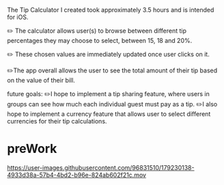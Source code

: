 



The Tip Calculator I created took approximately 3.5 hours and is intended for iOS.

✏️ The calculator allows user(s) to browse between different tip percentages they may choose to select, between 15, 18 and 20%.

✏️ These chosen values are immediately updated once user clicks on it.

✏️The app overall allows the user to see the total amount of their tip based on the value of their bill.

future goals:
✏️I hope to implement a tip sharing feature, where users in groups can see how much each individual guest must pay as a tip.
✏️I also hope to implement a currency feature that allows user to select different currencies for their tip calculations.



# preWork


https://user-images.githubusercontent.com/96831510/179230138-4933d38a-57b4-4bd2-b96e-824ab602f21c.mov

